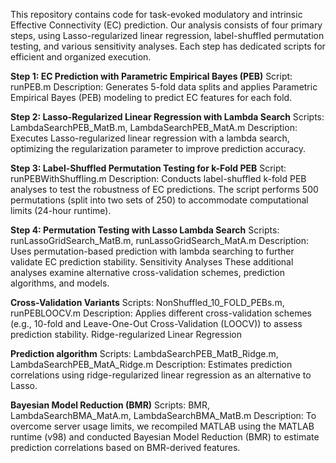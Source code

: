 This repository contains code for task-evoked modulatory and intrinsic Effective Connectivity (EC) prediction. Our analysis consists of four primary steps, using Lasso-regularized linear regression, label-shuffled permutation testing, and various sensitivity analyses. Each step has dedicated scripts for efficient and organized execution.

**Step 1: EC Prediction with Parametric Empirical Bayes (PEB)**
Script: runPEB.m
Description: Generates 5-fold data splits and applies Parametric Empirical Bayes (PEB) modeling to predict EC features for each fold.

**Step 2: Lasso-Regularized Linear Regression with Lambda Search**
Scripts: LambdaSearchPEB_MatB.m, LambdaSearchPEB_MatA.m
Description: Executes Lasso-regularized linear regression with a lambda search, optimizing the regularization parameter to improve prediction accuracy.

**Step 3: Label-Shuffled Permutation Testing for k-Fold PEB**
Script: runPEBWithShuffling.m
Description: Conducts label-shuffled k-fold PEB analyses to test the robustness of EC predictions. The script performs 500 permutations (split into two sets of 250) to accommodate computational limits (24-hour runtime).

**Step 4: Permutation Testing with Lasso Lambda Search**
Scripts: runLassoGridSearch_MatB.m, runLassoGridSearch_MatA.m
Description: Uses permutation-based prediction with lambda searching to further validate EC prediction stability.
Sensitivity Analyses
These additional analyses examine alternative cross-validation schemes, prediction algorithms, and models.

**Cross-Validation Variants**
Scripts: NonShuffled_10_FOLD_PEBs.m, runPEBLOOCV.m
Description: Applies different cross-validation schemes (e.g., 10-fold and Leave-One-Out Cross-Validation (LOOCV)) to assess prediction stability.
Ridge-regularized Linear Regression

**Prediction algorithm**
Scripts: LambdaSearchPEB_MatB_Ridge.m, LambdaSearchPEB_MatA_Ridge.m
Description: Estimates prediction correlations using ridge-regularized linear regression as an alternative to Lasso.

**Bayesian Model Reduction (BMR)**
Scripts: BMR, LambdaSearchBMA_MatA.m, LambdaSearchBMA_MatB.m
Description: To overcome server usage limits, we recompiled MATLAB using the MATLAB runtime (v98) and conducted Bayesian Model Reduction (BMR) to estimate prediction correlations based on BMR-derived features.
